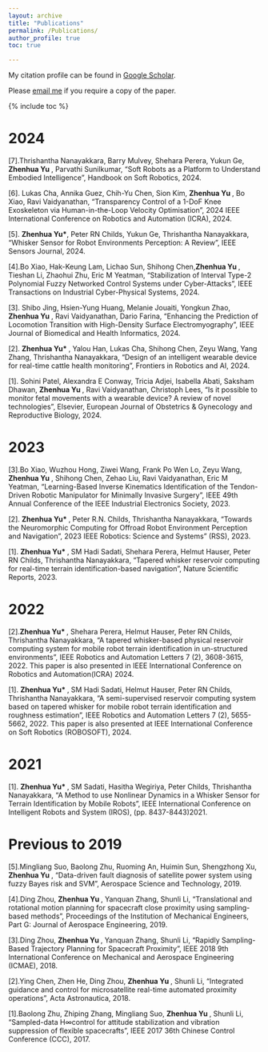 ```yaml
---
layout: archive
title: "Publications"
permalink: /Publications/
author_profile: true
toc: true

---
```

My citation profile can be found in [Google Scholar](https://scholar.google.co.uk/citations?hl=en&user=2qygvtQAAAAJ&view_op=list_works&sortby=pubdate).

Please [email me](mailto:zhenhua.yu@abdn.ac.uk) if you require a copy of the paper.

<!-- <sup>*</sup> denotes corresponding author. -->

{% include toc %}

<!-- # Preprint -->

# 2024
[7].Thrishantha Nanayakkara, Barry Mulvey, Shehara Perera, Yukun Ge,  <strong>Zhenhua Yu </strong>, Parvathi Sunilkumar, “Soft Robots as a Platform to Understand Embodied Intelligence”, Handbook on Soft Robotics, 2024.

[6]. Lukas Cha, Annika Guez, Chih-Yu Chen, Sion Kim, <strong>Zhenhua Yu </strong>, Bo Xiao, Ravi Vaidyanathan, “Transparency Control of a 1-DoF Knee Exoskeleton via Human-in-the-Loop Velocity Optimisation”, 2024 IEEE International Conference on Robotics and Automation (ICRA), 2024.

[5]. <strong>Zhenhua Yu*</strong>, Peter RN Childs, Yukun Ge, Thrishantha Nanayakkara, “Whisker Sensor for Robot Environments Perception: A Review”, IEEE Sensors Journal, 2024.

[4].Bo Xiao, Hak-Keung Lam, Lichao Sun, Shihong Chen,<strong>Zhenhua Yu </strong>, Tieshan Li, Zhaohui Zhu, Eric M Yeatman, “Stabilization of Interval Type-2 Polynomial Fuzzy Networked Control Systems under Cyber-Attacks”, IEEE Transactions on Industrial Cyber-Physical Systems, 2024.

[3]. Shibo Jing, Hsien-Yung Huang, Melanie Jouaiti, Yongkun Zhao, <strong>Zhenhua Yu </strong>, Ravi Vaidyanathan, Dario Farina, “Enhancing the Prediction of Locomotion Transition with High-Density Surface Electromyography”, IEEE Journal of Biomedical and Health Informatics, 2024.
  
[2]. <strong>Zhenhua Yu* </strong>, Yalou Han, Lukas Cha, Shihong Chen, Zeyu Wang, Yang Zhang, Thrishantha Nanayakkara, “Design of an intelligent wearable device for real-time cattle health monitoring”, Frontiers in Robotics and AI, 2024.

[1]. Sohini Patel, Alexandra E Conway, Tricia Adjei, Isabella Abati, Saksham Dhawan, <strong>Zhenhua Yu </strong>, Ravi Vaidyanathan, Christoph Lees, “Is it possible to monitor fetal movements with a wearable device? A review of novel technologies”, Elsevier, European Journal of Obstetrics & Gynecology and Reproductive Biology, 2024.
# 2023
[3].Bo Xiao, Wuzhou Hong, Ziwei Wang, Frank Po Wen Lo, Zeyu Wang, <strong>Zhenhua Yu </strong>, Shihong Chen, Zehao Liu, Ravi Vaidyanathan, Eric M Yeatman, “Learning-Based Inverse Kinematics Identification of the Tendon-Driven Robotic Manipulator for Minimally Invasive Surgery”, IEEE 49th Annual Conference of the IEEE Industrial Electronics Society, 2023.

[2]. <strong>Zhenhua Yu* </strong>, Peter R.N. Childs, Thrishantha Nanayakkara, “Towards the Neuromorphic Computing for Offroad Robot Environment Perception and Navigation”, 2023 IEEE Robotics: Science and Systems” (RSS), 2023.

[1]. <strong>Zhenhua Yu* </strong>, SM Hadi Sadati, Shehara Perera, Helmut Hauser, Peter RN Childs, Thrishantha Nanayakkara, “Tapered whisker reservoir computing for real-time terrain identification-based navigation”, Nature Scientific Reports, 2023.

# 2022

[2].<strong>Zhenhua Yu* </strong>, Shehara Perera, Helmut Hauser, Peter RN Childs, Thrishantha Nanayakkara, “A tapered whisker-based physical reservoir computing system for mobile robot terrain identification in un-structured environments”, IEEE Robotics and Automation Letters 7 (2), 3608-3615, 2022. 
This paper is also presented in IEEE International Conference on Robotics and Automation(ICRA) 2024.

[1]. <strong>Zhenhua Yu* </strong>, SM Hadi Sadati, Helmut Hauser, Peter RN Childs, Thrishantha Nanayakkara, “A semi-supervised reservoir computing system based on tapered whisker for mobile robot terrain identification and roughness estimation”, IEEE Robotics and Automation Letters 7 (2), 5655-5662, 2022. 
This paper is also presented at IEEE International Conference on Soft Robotics (ROBOSOFT), 2024.

# 2021
[1]. <strong>Zhenhua Yu* </strong>, SM Sadati, Hasitha Wegiriya, Peter Childs, Thrishantha Nanayakkara, “A Method to use Nonlinear Dynamics in a Whisker Sensor for Terrain Identification by Mobile Robots”, IEEE International Conference on Intelligent Robots and System (IROS), (pp. 8437-8443)2021. 

# Previous to 2019
[5].Mingliang Suo, Baolong Zhu, Ruoming An, Huimin Sun, Shengzhong Xu, <strong>Zhenhua Yu </strong>, “Data-driven fault diagnosis of satellite power system using fuzzy Bayes risk and SVM”, Aerospace Science and Technology, 2019.

[4].Ding Zhou, <strong>Zhenhua Yu </strong>, Yanquan Zhang, Shunli Li, “Translational and rotational motion planning for spacecraft close proximity using sampling-based methods”, Proceedings of the Institution of Mechanical Engineers, Part G: Journal of Aerospace Engineering, 2019.

[3].Ding Zhou, <strong>Zhenhua Yu </strong>, Yanquan Zhang, Shunli Li, “Rapidly Sampling-Based Trajectory Planning for Spacecraft Proximity”, IEEE 2018 9th International Conference on Mechanical and Aerospace Engineering (ICMAE), 2018.

[2].Ying Chen, Zhen He, Ding Zhou, <strong>Zhenhua Yu </strong>, Shunli Li, “Integrated guidance and control for microsatellite real-time automated proximity operations”, Acta Astronautica, 2018.

[1].Baolong Zhu, Zhiping Zhang, Mingliang Suo,  <strong>Zhenhua Yu </strong>, Shunli Li, “Sampled-data H∞control for attitude stabilization and vibration suppression of flexible spacecrafts”, IEEE 2017 36th Chinese Control Conference (CCC), 2017.
